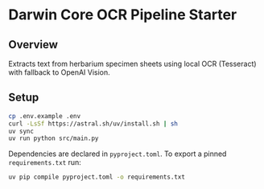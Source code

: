 # Darwin Core OCR Pipeline Starter

## Overview
Extracts text from herbarium specimen sheets using local OCR (Tesseract) with fallback to OpenAI Vision.

## Setup
```bash
cp .env.example .env
curl -LsSf https://astral.sh/uv/install.sh | sh
uv sync
uv run python src/main.py
```

Dependencies are declared in `pyproject.toml`. To export a pinned `requirements.txt` run:
```bash
uv pip compile pyproject.toml -o requirements.txt
```
